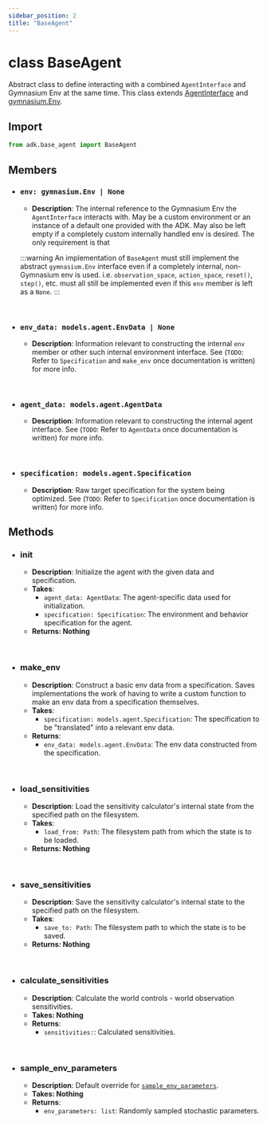```yaml
---
sidebar_position: 2
title: "BaseAgent"
---
```



# class BaseAgent
Abstract class to define interacting with a combined `AgentInterface` and Gymnasium Env at the same
time. This class extends [AgentInterface](agent-interface.md) and
[gymnasium.Env](https://gymnasium.farama.org/api/env/#env).


## Import
```py
from adk.base_agent import BaseAgent
```


## Members

- ### `env: gymnasium.Env | None`
    + **Description**: The internal reference to the Gymnasium Env the `AgentInterface` interacts
    with. May be a custom environment or an instance of a default one provided with the ADK. May
    also be left empty if a completely custom internally handled env is desired. The only
    requirement is that 

    :::warning
    An implementation of `BaseAgent` must still implement the abstract `gymnasium.Env` interface even if
    a completely internal, non-Gymnasium env is used. i.e. `observation_space`, `action_space`,
    `reset()`, `step()`, etc. must all still be implemented even if this `env` member is left as a `None`.
    :::

&nbsp;

- ### `env_data: models.agent.EnvData | None`
    + **Description**: Information relevant to constructing the internal `env` member or other such
    internal environment interface. See (`TODO`: Refer to `Specification` and `make_env` once
    documentation is written) for more info.

&nbsp;

- ### `agent_data: models.agent.AgentData`
    + **Description**: Information relevant to constructing the internal agent interface. See
    (`TODO`: Refer to `AgentData` once documentation is written) for more info.

&nbsp;

- ### `specification: models.agent.Specification`
    + **Description**: Raw target specification for the system being optimized. See (`TODO`: Refer
    to `Specification` once documentation is written) for more info.

## Methods

- ### __init__
    + **Description**: Initialize the agent with the given data and specification.
    + **Takes**:
        + `agent_data: AgentData`: The agent-specific data used for initialization.
        + `specification: Specification`: The environment and behavior specification for the agent.
    + **Returns: Nothing**

&nbsp;

- ### make_env
    + **Description**: Construct a basic env data from a specification. Saves implementations the
    work of having to write a custom function to make an env data from a specification themselves.
    + **Takes**:
        + `specification: models.agent.Specification`: The specification to be "translated" into a
        relevant env data.
    + **Returns**:
        + `env_data: models.agent.EnvData`: The env data constructed from the specification.

&nbsp;

- ### load_sensitivities
    + **Description**: Load the sensitivity calculator's internal state from the specified path on
    the filesystem.
    + **Takes**:
        + `load_from: Path`: The filesystem path from which the state is to be loaded.
    + **Returns: Nothing**

&nbsp;

- ### save_sensitivities
    + **Description**: Save the sensitivity calculator's internal state to the specified path on
    the filesystem.
    + **Takes**:
        + `save_to: Path`: The filesystem path to which the state is to be saved.
    + **Returns: Nothing**

&nbsp;

- ### calculate_sensitivities
    + **Description**: Calculate the world controls - world observation sensitivities.
    + **Takes: Nothing**
    + **Returns**:
        + `sensitivities:`: Calculated sensitivities.

&nbsp;

- ### sample_env_parameters
    + **Description**: Default override for [`sample_env_parameters`](agent-interface.md#sample_env_parameters).
    + **Takes: Nothing**
    + **Returns**:
        + `env_parameters: list`: Randomly sampled stochastic parameters.
